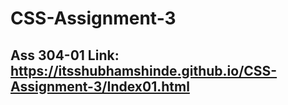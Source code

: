 # CSS-Assignment-3
## Ass 304-01 Link: https://itsshubhamshinde.github.io/CSS-Assignment-3/Index01.html
